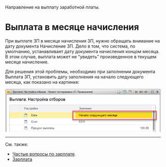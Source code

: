 Направление на выплату заработной платы.

# Выплата в месяце начисления

При выплате ЗП в месяце начисления ЗП, нужно обращать внимание на дату документа Начисление ЗП. Дело в том, что система, по умолчанию, устанавливает дату документа начисления концом месяца. В этом случае, выплата может не “увидеть” произведенное в текущем месяце начисление.

Для решения этой проблемы, необходимо при заполнении документа Выплата ЗП, установить дату заполнения на начало следующего месяца, как показано на картинке:

![](../img/image.png)

---

См. также:

- [Частые вопросы по зарплате](/faqsalary).
- [Зарплата](/salary)